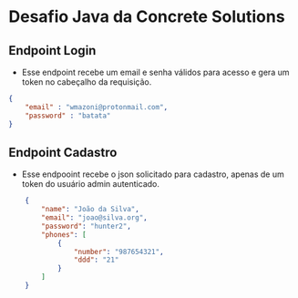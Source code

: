 # Desafio Java da Concrete Solutions

## Endpoint Login
* Esse endpoint recebe um email e senha válidos para acesso e gera um token no cabeçalho da requisição.

```json
{
    "email" : "wmazoni@protonmail.com",
    "password" : "batata"
}
```

## Endpoint Cadastro
* Esse endpooint recebe o json solicitado para cadastro, apenas de um token do usuário admin autenticado.

```json
    {
        "name": "João da Silva",
        "email": "joao@silva.org",
        "password": "hunter2",
        "phones": [
            {
                "number": "987654321",
                "ddd": "21"
            }
        ]
    }
```



